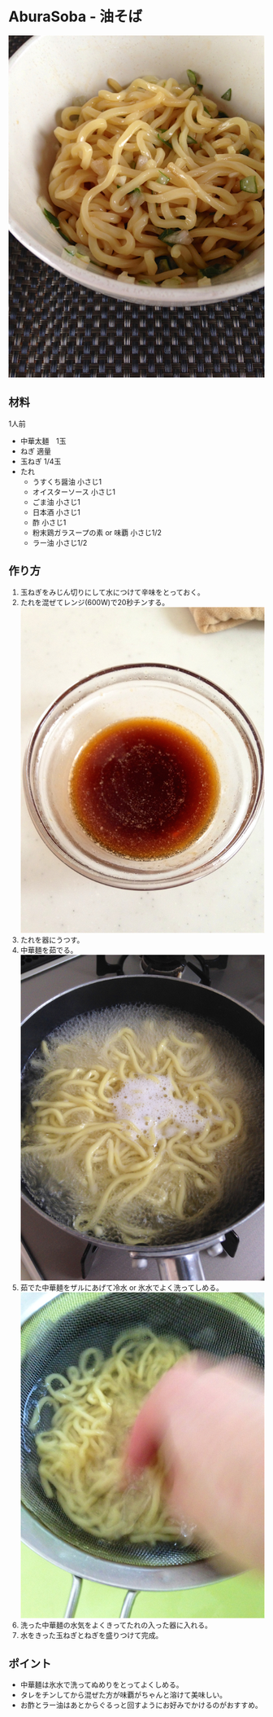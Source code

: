 # AburaSoba - 油そば

![](IMG_0330.jpg)

## 材料

1人前

- 中華太麺　1玉
- ねぎ 適量
- 玉ねぎ 1/4玉
- たれ
  - うすくち醤油      小さじ1
  - オイスターソース  小さじ1
  - ごま油            小さじ1
  - 日本酒            小さじ1
  - 酢                小さじ1
  - 粉末鶏ガラスープの素 or 味覇   小さじ1/2
  - ラー油 小さじ1/2

## 作り方

1. 玉ねぎをみじん切りにして水につけて辛味をとっておく。
2. たれを混ぜてレンジ(600W)で20秒チンする。
![](IMG_0326.jpg)
3. たれを器にうつす。
4. 中華麺を茹でる。
![](IMG_0325.jpg)
5. 茹でた中華麺をザルにあげて冷水 or 氷水でよく洗ってしめる。
![](IMG_0327.jpg)
6. 洗った中華麺の水気をよくきってたれの入った器に入れる。
7. 水をきった玉ねぎとねぎを盛りつけて完成。

## ポイント

- 中華麺は氷水で洗ってぬめりをとってよくしめる。
- タレをチンしてから混ぜた方が味覇がちゃんと溶けて美味しい。
- お酢とラー油はあとからぐるっと回すようにお好みでかけるのがおすすめ。

